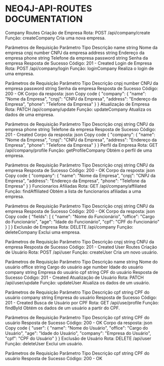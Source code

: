 # NEO4J-API-ROUTES DOCUMENTATION

Company Routes
Criação de Empresa
Rota: POST /api/company/create
Função: createCompany
Cria uma nova empresa.

Parâmetros de Requisição
Parâmetro	Tipo	Descrição
name	string	Nome da empresa
cnpj	number	CNPJ da empresa
address	string	Endereço da empresa
phone	string	Telefone da empresa
password	string	Senha da empresa
Resposta de Sucesso
Código: 201 - Created
Login de Empresa
Rota: POST /api/company/login
Função: loginCompany
Realiza o login de uma empresa.

Parâmetros de Requisição
Parâmetro	Tipo	Descrição
cnpj	number	CNPJ da empresa
password	string	Senha da empresa
Resposta de Sucesso
Código: 200 - OK
Corpo da resposta:
json
Copy code
{
  "company": {
    "name": "Nome da Empresa",
    "cnpj": "CNPJ da Empresa",
    "address": "Endereço da Empresa",
    "phone": "Telefone da Empresa"
  }
}
Atualização de Empresa
Rota: PATCH /api/company/update
Função: updateCompany
Atualiza os dados de uma empresa.

Parâmetros de Requisição
Parâmetro	Tipo	Descrição
cnpj	string	CNPJ da empresa
phone	string	Telefone da empresa
Resposta de Sucesso
Código: 201 - Created
Corpo da resposta:
json
Copy code
{
  "company": {
    "name": "Nome da Empresa",
    "cnpj": "CNPJ da Empresa",
    "address": "Endereço da Empresa",
    "phone": "Telefone da Empresa"
  }
}
Perfil da Empresa
Rota: GET /api/company/profile
Função: getProfileCompany
Obtém o perfil de uma empresa.

Parâmetros de Requisição
Parâmetro	Tipo	Descrição
cnpj	string	CNPJ da empresa
Resposta de Sucesso
Código: 200 - OK
Corpo da resposta:
json
Copy code
{
  "company": {
    "name": "Nome da Empresa",
    "cnpj": "CNPJ da Empresa",
    "address": "Endereço da Empresa",
    "phone": "Telefone da Empresa"
  }
}
Funcionarios Afiliadas
Rota: GET /api/company/affiliated
Função: findAffiliated
Obtém a lista de funcionarios afiliadas a uma empresa.

Parâmetros de Requisição
Parâmetro	Tipo	Descrição
cnpj	string	CNPJ da empresa
Resposta de Sucesso
Código: 200 - OK
Corpo da resposta:
json
Copy code
{
  "fields": [
    {
      "name": "Nome do Funcionário",
      "office": "Cargo do Funcionário",
      "age": "Idade do Funcionário",
      "cpf": "CPF do Funcionário"
    }
  ]
}
Exclusão de Empresa
Rota: DELETE /api/company
Função: deleteCompany
Exclui uma empresa.

Parâmetros de Requisição
Parâmetro	Tipo	Descrição
cnpj	string	CNPJ da empresa
Resposta de Sucesso
Código: 201 - Created
User Routes
Criação de Usuário
Rota: POST /api/user
Função: createUser
Cria um novo usuário.

Parâmetros de Requisição
Parâmetro	Tipo	Descrição
name	string	Nome do usuário
office	string	Cargo do usuário
age	number	Idade do usuário
company	string	Empresa do usuário
cpf	string	CPF do usuário
Resposta de Sucesso
Código: 201 - Created
Atualização de Usuário
Rota: PATCH /api/user/update
Função: updateUser
Atualiza os dados de um usuário.

Parâmetros de Requisição
Parâmetro	Tipo	Descrição
cpf	string	CPF do usuário
company	string	Empresa do usuário
Resposta de Sucesso
Código: 201 - Created
Busca de Usuário por CPF
Rota: GET /api/use/profile
Função: findById
Obtém os dados de um usuário a partir do CPF.

Parâmetros de Requisição
Parâmetro	Tipo	Descrição
cpf	string	CPF do usuário
Resposta de Sucesso
Código: 200 - OK
Corpo da resposta:
json
Copy code
{
  "user": {
    "name": "Nome do Usuário",
    "office": "Cargo do Usuário",
    "age": "Idade do Usuário",
    "company": "Empresa do Usuário",
    "cpf": "CPF do Usuário"
  }
}
Exclusão de Usuário
Rota: DELETE /api/user
Função: deleteUser
Exclui um usuário.

Parâmetros de Requisição
Parâmetro	Tipo	Descrição
cpf	string	CPF do usuário
Resposta de Sucesso
Código: 200 - OK





